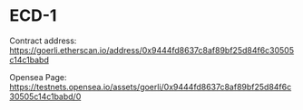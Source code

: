 # ECD-1

Contract address: https://goerli.etherscan.io/address/0x9444fd8637c8af89bf25d84f6c30505c14c1babd

Opensea Page: https://testnets.opensea.io/assets/goerli/0x9444fd8637c8af89bf25d84f6c30505c14c1babd/0
